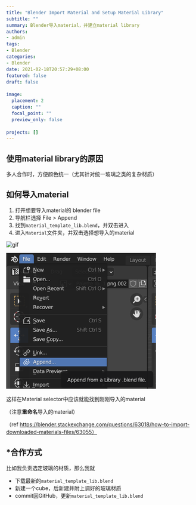 ```yaml
---
title: "Blender Import Material and Setup Material Library"
subtitle: ""
summary: Blender导入material，并建立material library
authors:
- admin
tags:
- Blender
categories:
- Blender
date: 2021-02-18T20:57:29+08:00
featured: false
draft: false

image:
  placement: 2
  caption: ""
  focal_point: ""
  preview_only: false

projects: []
---
```



## 使用material library的原因

多人合作时，方便颜色统一（尤其针对统一玻璃之类的复杂材质）

## 如何导入material

1. 打开想要导入material的 blender file
2. 导航栏选择 File > Append
3. 找到`material_template_lib.blend`，并双击进入
4. 进入`Material`文件夹，并双击选择想导入的material

![gif](https://camo.githubusercontent.com/548ea9bd6677b3840b98c2b3ef078787dfec0306e47559ad475b4419735de6bc/68747470733a2f2f692e737461636b2e696d6775722e636f6d2f6141584f772e676966)

![pic](img_1.png)

这样在Material selector中应该就能找到刚刚导入的material

（注意**重命名**导入的material）

（ref https://blender.stackexchange.com/questions/63018/how-to-import-downloaded-materials-files/63055）

## *合作方式

比如我负责选定玻璃的材质，那么我就

* 下载最新的`material_template_lib.blend`
* 新建一个cube，后新建并附上调好的玻璃材质
* commit回GitHub，更新`material_template_lib.blend`

